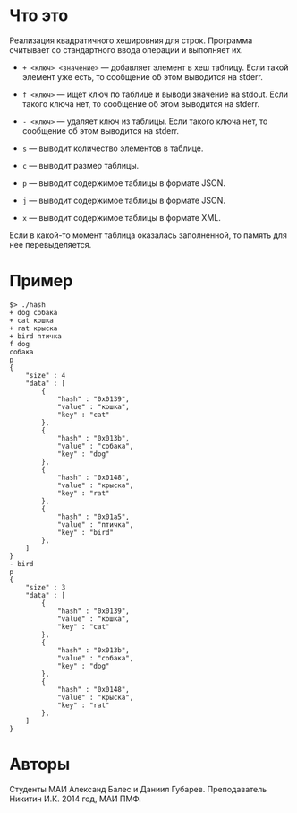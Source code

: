 
# Что это

Реализация квадратичного хешировния для строк.
Программа считывает со стандартного ввода операции и выполняет их.

* `+ <ключ> <значение>` — добавляет элемент в хеш таблицу.
Если такой элемент уже есть, то сообщение
об этом выводится на stderr.

* `f <ключ>` — ищет ключ по таблице и выводи значение
на stdout. Если такого ключа нет,
то сообщение об этом выводится на stderr.

* `- <ключ>` — удаляет ключ из таблицы. Если такого ключа нет,
то сообщение об этом выводится на stderr.

* `s` — выводит количество элементов в таблице.

* `c` — выводит размер таблицы.

* `p` — выводит содержимое таблицы в формате JSON.

* `j` — выводит содержимое таблицы в формате JSON.

* `x` — выводит содержимое таблицы в формате XML.


Если в какой-то момент таблица оказалась заполненной,
то память для нее перевыделяется.

# Пример

    $> ./hash
    + dog собака
    + cat кошка
    + rat крыска
    + bird птичка
    f dog
    собака
    p
    {
        "size" : 4
        "data" : [
            {
                "hash" : "0x0139",
                "value" : "кошка",
                "key" : "cat"
            },
            {
                "hash" : "0x013b",
                "value" : "собака",
                "key" : "dog"
            },
            {
                "hash" : "0x0148",
                "value" : "крыска",
                "key" : "rat"
            },
            {
                "hash" : "0x01a5",
                "value" : "птичка",
                "key" : "bird"
            },
        ]
    }
    - bird
    p
    {
        "size" : 3
        "data" : [
            {
                "hash" : "0x0139",
                "value" : "кошка",
                "key" : "cat"
            },
            {
                "hash" : "0x013b",
                "value" : "собака",
                "key" : "dog"
            },
            {
                "hash" : "0x0148",
                "value" : "крыска",
                "key" : "rat"
            },
        ]
    }

# Aвторы

Студенты МАИ Александ Балес и Даниил Губарев.
Преподаватель Никитин И.К.
2014 год, МАИ ПМФ.

